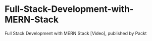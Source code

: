 # Full-Stack-Development-with-MERN-Stack
Full Stack Development with MERN Stack [Video], published by Packt
